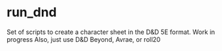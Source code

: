 # run_dnd
Set of scripts to create a character sheet in the D&amp;D 5E format. Work in progress
Also, just use D&D Beyond, Avrae, or roll20
